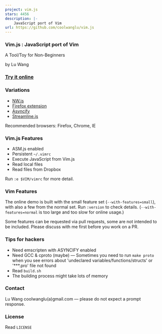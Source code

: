 ```yaml
---
project: vim.js
stars: 4456
description: |-
    JavaScript port of Vim
url: https://github.com/coolwanglu/vim.js
---
```


### Vim.js : JavaScript port of Vim

A Tool/Toy for Non-Beginners

by Lu Wang

### [Try it online](http://coolwanglu.github.io/vim.js/emterpreter/vim.html)

### Variations
- [NW.js](https://github.com/coolwanglu/vim.js/tree/master/NW.js)
- [Firefox extension](https://addons.mozilla.org/en-US/firefox/addon/vimjs-extension/)
- [Asyncify](http://coolwanglu.github.io/vim.js/asyncify/vim.html)
- [Streamline.js](http://coolwanglu.github.io/vim.js/streamlinejs/vim.html)

Recommended browsers: Firefox, Chrome, IE


### Vim.js Features

- ASM.js enabled
- Persistent `~/.vimrc`
- Execute JavaScript from Vim.js 
- Read local files 
- Read files from Dropbox

Run `:e $VIM/vimrc` for more detail.



### Vim Features

The online demo is built with the small feature set (`--with-features=small`), 
with also a few from the normal set.
Run `:version` to check details. 
(`--with-features=normal` is too large and too slow for online usage.)

Some features can be requested via pull requests, some are not intended to be included. 
Please discuss with me first before you work on a PR.



### Tips for hackers

- Need emscripten with ASYNCIFY enabled
- Need GCC & cproto (maybe) &mdash; Sometimes you need to run `make proto` when you see errors about 'undeclared variables/functions/structs' or '***.pro' file not found
- Read `build.sh`
- The building process might take lots of memory



### Contact

Lu Wang coolwanglu(a)gmail.com &mdash; please do not expect a prompt response.



### License

Read `LICENSE`




